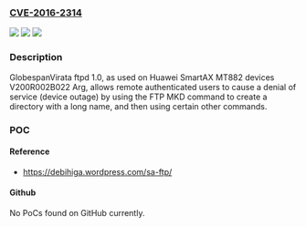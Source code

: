 ### [CVE-2016-2314](https://cve.mitre.org/cgi-bin/cvename.cgi?name=CVE-2016-2314)
![](https://img.shields.io/static/v1?label=Product&message=n%2Fa&color=blue)
![](https://img.shields.io/static/v1?label=Version&message=n%2Fa&color=blue)
![](https://img.shields.io/static/v1?label=Vulnerability&message=n%2Fa&color=brighgreen)

### Description

GlobespanVirata ftpd 1.0, as used on Huawei SmartAX MT882 devices V200R002B022 Arg, allows remote authenticated users to cause a denial of service (device outage) by using the FTP MKD command to create a directory with a long name, and then using certain other commands.

### POC

#### Reference
- https://debihiga.wordpress.com/sa-ftp/

#### Github
No PoCs found on GitHub currently.


